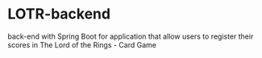 # LOTR-backend
back-end with Spring Boot for application that allow users to register their scores in The Lord of the Rings - Card Game
